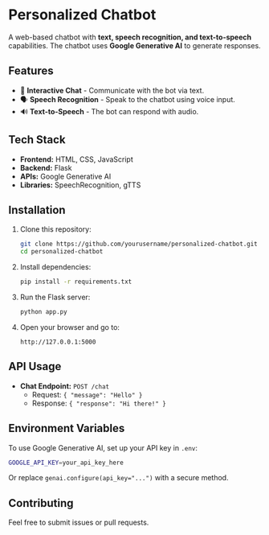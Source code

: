 # Personalized Chatbot

A web-based chatbot with **text, speech recognition, and text-to-speech** capabilities. The chatbot uses **Google Generative AI** to generate responses.

## Features

- 💬 **Interactive Chat** - Communicate with the bot via text.
- 🗣️ **Speech Recognition** - Speak to the chatbot using voice input.
- 🔊 **Text-to-Speech** - The bot can respond with audio.

## Tech Stack

- **Frontend:** HTML, CSS, JavaScript  
- **Backend:** Flask  
- **APIs:** Google Generative AI  
- **Libraries:** SpeechRecognition, gTTS  

## Installation

1. Clone this repository:
   ```sh
   git clone https://github.com/yourusername/personalized-chatbot.git
   cd personalized-chatbot
   ```

2. Install dependencies:
   ```sh
   pip install -r requirements.txt
   ```

3. Run the Flask server:
   ```sh
   python app.py
   ```

4. Open your browser and go to:
   ```
   http://127.0.0.1:5000
   ```

## API Usage

- **Chat Endpoint:** `POST /chat`
  - Request: `{ "message": "Hello" }`
  - Response: `{ "response": "Hi there!" }`  

## Environment Variables

To use Google Generative AI, set up your API key in `.env`:
```sh
GOOGLE_API_KEY=your_api_key_here
```
Or replace `genai.configure(api_key="...")` with a secure method.

## Contributing

Feel free to submit issues or pull requests.  


